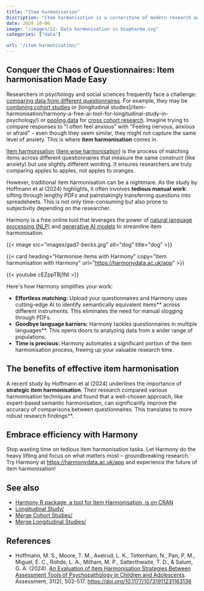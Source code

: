 ```yaml
---
title: "Item harmonisation"
Discription: "Item harmonisation is a cornerstone of modern research and development."
date: 2024-10-06
image: "/images/22- Data harmonisation in biopharma.svg"
categories: ["data"]

url: "/item-harmonisation/"
---
```



## Conquer the Chaos of Questionnaires:  Item harmonisation Made Easy

Researchers in psychology and social sciences frequently face a challenge: [comparing data from different questionnaires](/item-harmonisation/harmony-a-free-ai-tool-for-harmonisation-of-instruments-in-psychology/). For example, they may be [combining cohort studies](/item-harmonisation/harmony-a-free-ai-tool-to-combine-cohort-studies/) or [longitudinal studies]/item-harmonisation/harmony-a-free-ai-tool-for-longitudinal-study-in-psychology/) or [pooling data](/item-harmonisation/harmony-a-free-ai-tool-for-data-pooling/) for [cross cohort research](/item-harmonisation/harmony-a-free-ai-tool-for-cross-cohort-research/). Imagine trying to compare responses to "I often feel anxious" with "Feeling nervous, anxious or afraid" –  even though they seem similar, they might not capture the same level of anxiety. This is where **item harmonisation** comes in.

[Item harmonisation](/item-harmonisation/harmony-a-free-ai-tool-for-item-harmonisation/) ([item wise harmonisation](/item-harmonisation/harmony-a-free-ai-tool-for-item-wise-harmonisation/)) is the process of matching items across different questionnaires that measure the same construct (like anxiety) but use slightly different wording. It ensures researchers are truly comparing apples to apples, not apples to oranges. 

However, traditional item harmonisation can be a nightmare. As the study by Hoffmann et al (2024)  highlights,  it often involves  **tedious manual work**: sifting through lengthy PDFs and painstakingly transferring questions into spreadsheets. This is not only time-consuming but also prone to subjectivity depending on the researcher. 

Harmony is a free online tool that leverages the power of  [natural language processing (NLP)](/semantic-text-matching-with-deep-learning-transformer-models/measuring-the-performance-of-nlp-algorithms/) and  [generative AI models](/semantic-text-matching-with-deep-learning-transformer-models/) to streamline item harmonisation. 


{{< image src="images/gad7-becks.jpg" alt="dog" title="dog" >}}

{{< card heading="Harmonise items with Harmony" copy="Item harmonisation with Harmony" url="https://harmonydata.ac.uk/app" >}}

{{< youtube cEZppTBj1NI >}}

Here's how Harmony simplifies your work:

* **Effortless matching:**  Upload your questionnaires and Harmony uses  cutting-edge AI  to identify  semantically equivalent items**  across different instruments. This eliminates the need for manual slogging through PDFs.
* **Goodbye language barriers:**  Harmony tackles questionnaires in  multiple languages**. This opens doors to analyzing data from a wider range of populations.
* **Time is precious:**  Harmony automates a significant portion of the item harmonisation process, freeing up your valuable research time.

## The benefits of effective item harmonisation

A recent study by Hoffmann et al (2024) underlines the importance of  **strategic item harmonisation**. Their research compared various harmonisation techniques and found that a well-chosen approach, like expert-based semantic harmonisation, can significantly improve the accuracy of comparisons between questionnaires. This translates to  more robust research findings**.

## Embrace efficiency with Harmony

Stop wasting time on tedious item harmonisation tasks. Let Harmony do the heavy lifting and focus on what matters most – groundbreaking research.  Try Harmony at https://harmonydata.ac.uk/app and experience the future of item harmonisation!

## See also

* [Harmony R package, a tool for Item Harmonisation, is on CRAN](/harmony-natural-language-processing-tool-for-item-harmonisation-is-now-on-cran/)
* [Longitudinal Study/](/item-harmonisation/harmony-a-free-ai-tool-for-longitudinal-study/)
* [Merge Cohort Studies/](/item-harmonisation/harmony-a-free-ai-tool-to-merge-cohort-studies/)
* [Merge Longitudinal Studies/](/item-harmonisation/harmony-a-free-ai-tool-to-merge-longitudinal-studies/)

## References

* Hoffmann, M. S., Moore, T. M., Axelrud, L. K., Tottenham, N., Pan, P. M., Miguel, E. C., Rohde, L. A., Milham, M. P., Satterthwaite, T. D., & Salum, G. A. (2024). [An Evaluation of Item Harmonisation Strategies Between Assessment Tools of Psychopathology in Children and Adolescents](https://pubmed.ncbi.nlm.nih.gov/37042304/). Assessment, 31(2), 502-517. https://doi.org/10.1177/10731911231163136
